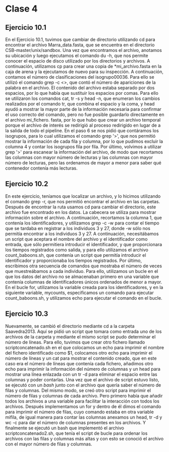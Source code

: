 # Clase 4
## Ejercicio 10.1
En el Ejercicio 10.1, tuvimos que cambiar de directorio utilizando cd para encontrar el archivo Marra_data.fasta, que se encuentra en el directorio CSB-master/unix/sandbox. Una vez que encontramos el archivo, anotamos su ubicación y luego ejecutamos el comando du -h, que nos permite conocer el espacio de disco utilizado por los directorios y archivos. A continuación, utilizamos cp para crear una copia de *mi_archivo.fasta en la caja de arena y la ejecutamos de nuevo para su inspección. A continuación, contamos el número de clasificaciones del isogrupo00036. Para ello se utilizó el comando grep -c <>, que contó el número de apariciones de la palabra en el archivo. El contenido del archivo estaba separado por dos espacios, por lo que había que sustituir los espacios por comas. Para ello se utilizaron los comandos cat, tr -s y head -n, que enumeran los cambios realizados por el comando tr, que combina el espacio y la coma, y head ayudó a mostrar la mayor parte de la información necesaria para confirmar el uso correcto del comando, pero no fue posible guardarlo directamente en el archivo mi_fichero. fasta, por lo que hubo que crear un archivo temporal porque el archivo de interés se redirigió al proceso redirigido en lugar de a la salida de todo el pipeline. En el paso 6 se nos pidió que contáramos los isogrupos, para lo cual utilizamos el comando grep '>', que nos permitió mostrar la información de cada fila y columna, por lo que pudimos excluir la columna 4 y contar los isogrupos fila por fila. Por último, volvimos a utilizar grep '>' para escanear la información del archivo, de modo que recortamos las columnas con mayor número de lecturas y las columnas con mayor número de lecturas, pero las ordenamos de mayor a menor para saber qué contenedor contenía más lecturas.
## Ejercicio 10.2
En este ejercicio, teníamos que localizar un archivo, y lo hicimos utilizando el comando grep -r, que nos permitió encontrar el archivo en las carpetas. Después de encontrar la ruta usamos cd para cambiar el directorio, este archivo fue encontrado en los datos. La cabecera se utiliza para mostrar información sobre el archivo. A continuación, recortamos la columna 1, que contenía los identificadores, y utilizamos grep -c -w para contar el tiempo que se tardaba en registrar a los individuos 3 y 27, donde -w sólo nos permitía encontrar a los individuos 3 y 27. A continuación, necesitábamos un script que aceptara el nombre del archivo y el identificador como entrada, que sólo permitiera introducir el identificador, y que proporcionara los tiempos registrados como salida, y para ello utilizamos el archivo count_baboons.sh, que contenía un script que permitía introducir el identificador y proporcionaba los tiempos registrados. Por último, escribimos otra secuencia de comandos que mostraba el número de veces que muestreábamos a cada individuo. Para ello, utilizamos un bucle en el que los datos del archivo no se almacenaban primero en una variable que contenía columnas de identificadores únicos ordenados de menor a mayor. En el bucle for, utilizamos la variable creada para los identificadores, y en la siguiente variable, mycounts, especificamos un comando para ejecutar count_baboons.sh, y utilizamos echo para ejecutar el comando en el bucle.
## Ejercicio 10.3
Nuevamente, se cambió el directorio mediante cd a la carpeta Saavedra2013. Aquí se pidió un script que tomara como entrada uno de los archivos de la carpeta y mediante el mismo script se pudo determinar el número de líneas. Para ello, tuvimos que crear otro fichero llamado scriptconcatenado.sh en el que colocamos un echo para imprimir el nombre del fichero identificado como $1, colocamos otro echo para imprimir el número de líneas y un cat para mostrar el contenido creado, que en este caso era el número de líneas que contenía cada fichero, añadimos otro echo para imprimir la información del número de columnas y un head para mostrar una línea enlazada con un tr -d para eliminar el espacio entre las columnas y poder contarlas. Una vez que el archivo de script estuvo listo, se ejecutó con un *bash* junto con el archivo que quería saber el número de filas y columnas. Del mismo modo, se creó otro script para imprimir el número de filas y columnas de cada archivo. Pero primero había que añadir todos los archivos a una variable para facilitar la interacción con todos los archivos. Después implementamos un for y dentro de él dimos el comando para imprimir el número de filas, cuyo comando estaba en otra variable mifila, de igual manera para contar las columnas anexamos un head, tr -d y wc -c para dar el número de columnas presentes en los archivos. Y finalmente se ejecutó un bash que implementó el archivo scriptconcatenado2.sh, que tenía el script de bucle para ordenar los archivos con las filas y columnas más altas y con esto se conoció el archivo con el mayor número de filas y columnas.

